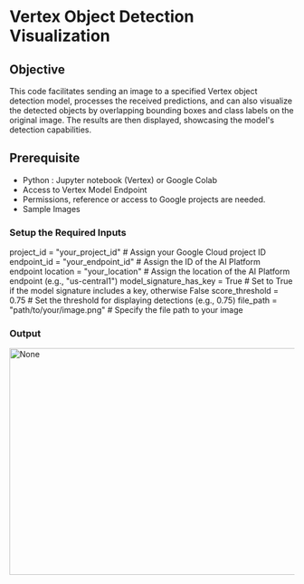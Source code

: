 # Vertex Object Detection Visualization

## Objective

This code facilitates sending an image to a specified Vertex object detection model, processes the received predictions, and can also visualize the detected objects by overlapping bounding boxes and class labels on the original image. The results are then displayed, showcasing the model's detection capabilities.

## Prerequisite

* Python : Jupyter notebook (Vertex) or Google Colab
* Access to Vertex Model Endpoint
* Permissions, reference or access to Google projects are needed.
* Sample Images

### Setup the Required Inputs

project_id = "your_project_id"  # Assign your Google Cloud project ID
endpoint_id = "your_endpoint_id"  # Assign the ID of the AI Platform endpoint
location = "your_location"  # Assign the location of the AI Platform endpoint (e.g., "us-central1")
model_signature_has_key = True  # Set to True if the model signature includes a key, otherwise False
score_threshold = 0.75  # Set the threshold for displaying detections (e.g., 0.75)
file_path = "path/to/your/image.png"  # Specify the file path to your image

### Output
<img src="./images/output.png" width=800 height=400 alt="None">
